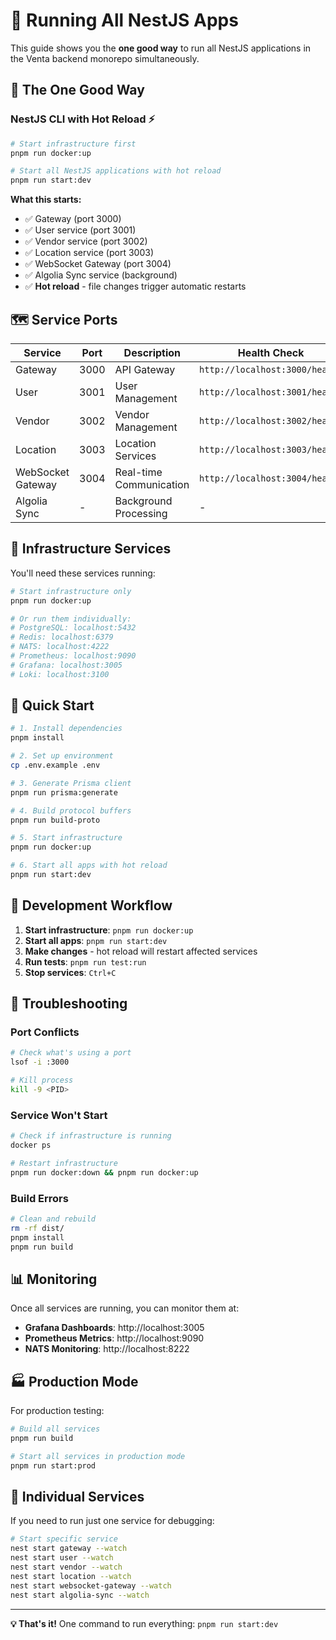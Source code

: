 # 🚀 Running All NestJS Apps

This guide shows you the **one good way** to run all NestJS applications in the Venta backend monorepo simultaneously.

## 🎯 The One Good Way

### NestJS CLI with Hot Reload ⚡

```bash
# Start infrastructure first
pnpm run docker:up

# Start all NestJS applications with hot reload
pnpm run start:dev
```

**What this starts:**
- ✅ Gateway (port 3000)
- ✅ User service (port 3001)
- ✅ Vendor service (port 3002)
- ✅ Location service (port 3003)
- ✅ WebSocket Gateway (port 3004)
- ✅ Algolia Sync service (background)
- ✅ **Hot reload** - file changes trigger automatic restarts

## 🗺️ Service Ports

| Service           | Port | Description             | Health Check                   |
| ----------------- | ---- | ----------------------- | ------------------------------ |
| Gateway           | 3000 | API Gateway             | `http://localhost:3000/health` |
| User              | 3001 | User Management         | `http://localhost:3001/health` |
| Vendor            | 3002 | Vendor Management       | `http://localhost:3002/health` |
| Location          | 3003 | Location Services       | `http://localhost:3003/health` |
| WebSocket Gateway | 3004 | Real-time Communication | `http://localhost:3004/health` |
| Algolia Sync      | -    | Background Processing   | -                              |

## 🔧 Infrastructure Services

You'll need these services running:

```bash
# Start infrastructure only
pnpm run docker:up

# Or run them individually:
# PostgreSQL: localhost:5432
# Redis: localhost:6379
# NATS: localhost:4222
# Prometheus: localhost:9090
# Grafana: localhost:3005
# Loki: localhost:3100
```

## 🎯 Quick Start

```bash
# 1. Install dependencies
pnpm install

# 2. Set up environment
cp .env.example .env

# 3. Generate Prisma client
pnpm run prisma:generate

# 4. Build protocol buffers
pnpm run build-proto

# 5. Start infrastructure
pnpm run docker:up

# 6. Start all apps with hot reload
pnpm run start:dev
```

## 🔄 Development Workflow

1. **Start infrastructure**: `pnpm run docker:up`
2. **Start all apps**: `pnpm run start:dev`
3. **Make changes** - hot reload will restart affected services
4. **Run tests**: `pnpm run test:run`
5. **Stop services**: `Ctrl+C`

## 🐛 Troubleshooting

### Port Conflicts
```bash
# Check what's using a port
lsof -i :3000

# Kill process
kill -9 <PID>
```

### Service Won't Start
```bash
# Check if infrastructure is running
docker ps

# Restart infrastructure
pnpm run docker:down && pnpm run docker:up
```

### Build Errors
```bash
# Clean and rebuild
rm -rf dist/
pnpm install
pnpm run build
```

## 📊 Monitoring

Once all services are running, you can monitor them at:

- **Grafana Dashboards**: http://localhost:3005
- **Prometheus Metrics**: http://localhost:9090
- **NATS Monitoring**: http://localhost:8222

## 🏭 Production Mode

For production testing:

```bash
# Build all services
pnpm run build

# Start all services in production mode
pnpm run start:prod
```

## 🎯 Individual Services

If you need to run just one service for debugging:

```bash
# Start specific service
nest start gateway --watch
nest start user --watch
nest start vendor --watch
nest start location --watch
nest start websocket-gateway --watch
nest start algolia-sync --watch
```

---

**💡 That's it!** One command to run everything: `pnpm run start:dev`
